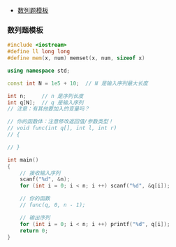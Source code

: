 
<!-- @import "[TOC]" {cmd="toc" depthFrom=1 depthTo=6 orderedList=false} -->

<!-- code_chunk_output -->

- [数列题模板](#数列题模板)

<!-- /code_chunk_output -->

### 数列题模板
```cpp
#include <iostream>
#define ll long long
#define mem(x, num) memset(x, num, sizeof x)

using namespace std;

const int N = 1e5 + 10;  // N 是输入序列最大长度

int n;     // n 是序列长度
int q[N];  // q 是输入序列
// 注意：有其他要加入的变量吗？

// 你的函数体：注意修改返回值/参数类型！
// void func(int q[], int l, int r)
// {

// }

int main()
{
    // 接收输入序列
    scanf("%d", &n);
    for (int i = 0; i < n; i ++) scanf("%d", &q[i]);

    // 你的函数
    // func(q, 0, n - 1);

    // 输出序列
    for (int i = 0; i < n; i ++) printf("%d", q[i]);
    return 0;
}
```